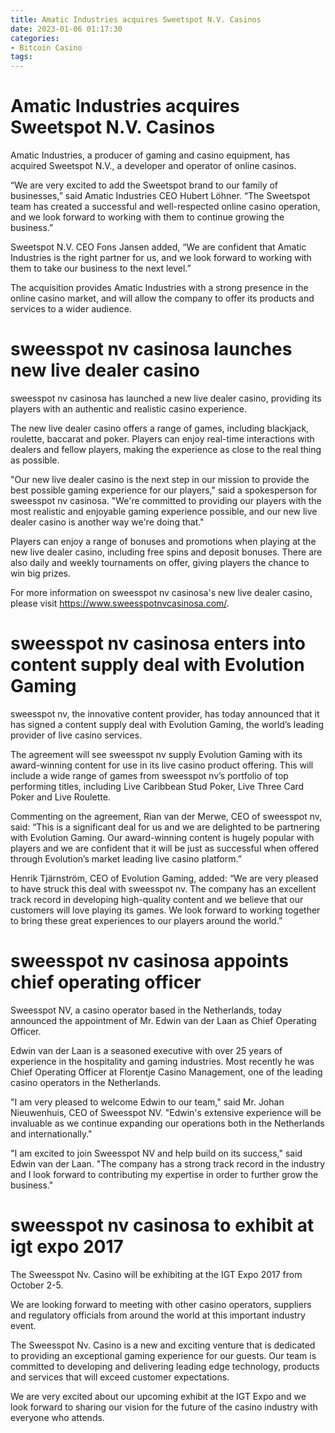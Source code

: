 ```yaml
---
title: Amatic Industries acquires Sweetspot N.V. Casinos
date: 2023-01-06 01:17:30
categories:
- Bitcoin Casino
tags:
---
```



#  Amatic Industries acquires Sweetspot N.V. Casinos

Amatic Industries, a producer of gaming and casino equipment, has acquired Sweetspot N.V., a developer and operator of online casinos.

“We are very excited to add the Sweetspot brand to our family of businesses,” said Amatic Industries CEO Hubert Löhner. “The Sweetspot team has created a successful and well-respected online casino operation, and we look forward to working with them to continue growing the business.”

Sweetspot N.V. CEO Fons Jansen added, “We are confident that Amatic Industries is the right partner for us, and we look forward to working with them to take our business to the next level.”

The acquisition provides Amatic Industries with a strong presence in the online casino market, and will allow the company to offer its products and services to a wider audience.

#  sweesspot nv casinosa launches new live dealer casino

sweesspot nv casinosa has launched a new live dealer casino, providing its players with an authentic and realistic casino experience.

The new live dealer casino offers a range of games, including blackjack, roulette, baccarat and poker. Players can enjoy real-time interactions with dealers and fellow players, making the experience as close to the real thing as possible.

"Our new live dealer casino is the next step in our mission to provide the best possible gaming experience for our players," said a spokesperson for sweesspot nv casinosa. "We're committed to providing our players with the most realistic and enjoyable gaming experience possible, and our new live dealer casino is another way we're doing that."

Players can enjoy a range of bonuses and promotions when playing at the new live dealer casino, including free spins and deposit bonuses. There are also daily and weekly tournaments on offer, giving players the chance to win big prizes.

For more information on sweesspot nv casinosa's new live dealer casino, please visit https://www.sweesspotnvcasinosa.com/.

#  sweesspot nv casinosa enters into content supply deal with Evolution Gaming

sweesspot nv, the innovative content provider, has today announced that it has signed a content supply deal with Evolution Gaming, the world’s leading provider of live casino services.

The agreement will see sweesspot nv supply Evolution Gaming with its award-winning content for use in its live casino product offering. This will include a wide range of games from sweesspot nv’s portfolio of top performing titles, including Live Caribbean Stud Poker, Live Three Card Poker and Live Roulette.

Commenting on the agreement, Rian van der Merwe, CEO of sweesspot nv, said: “This is a significant deal for us and we are delighted to be partnering with Evolution Gaming. Our award-winning content is hugely popular with players and we are confident that it will be just as successful when offered through Evolution’s market leading live casino platform.”

Henrik Tjärnström, CEO of Evolution Gaming, added: “We are very pleased to have struck this deal with sweesspot nv. The company has an excellent track record in developing high-quality content and we believe that our customers will love playing its games. We look forward to working together to bring these great experiences to our players around the world.”

#  sweesspot nv casinosa appoints chief operating officer

Sweesspot NV, a casino operator based in the Netherlands, today announced the appointment of Mr. Edwin van der Laan as Chief Operating Officer.

Edwin van der Laan is a seasoned executive with over 25 years of experience in the hospitality and gaming industries. Most recently he was Chief Operating Officer at Florentje Casino Management, one of the leading casino operators in the Netherlands.

"I am very pleased to welcome Edwin to our team," said Mr. Johan Nieuwenhuis, CEO of Sweesspot NV. "Edwin's extensive experience will be invaluable as we continue expanding our operations both in the Netherlands and internationally."

"I am excited to join Sweesspot NV and help build on its success," said Edwin van der Laan. "The company has a strong track record in the industry and I look forward to contributing my expertise in order to further grow the business."

#  sweesspot nv casinosa to exhibit at igt expo 2017

The Sweesspot Nv. Casino will be exhibiting at the IGT Expo 2017 from October 2-5.

We are looking forward to meeting with other casino operators, suppliers and regulatory officials from around the world at this important industry event.

The Sweesspot Nv. Casino is a new and exciting venture that is dedicated to providing an exceptional gaming experience for our guests. Our team is committed to developing and delivering leading edge technology, products and services that will exceed customer expectations.

We are very excited about our upcoming exhibit at the IGT Expo and we look forward to sharing our vision for the future of the casino industry with everyone who attends.